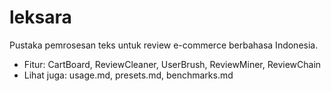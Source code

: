 # leksara

Pustaka pemrosesan teks untuk review e-commerce berbahasa Indonesia.

- Fitur: CartBoard, ReviewCleaner, UserBrush, ReviewMiner, ReviewChain
- Lihat juga: usage.md, presets.md, benchmarks.md
